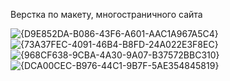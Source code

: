 Верстка по макету, многостраничного сайта

![{D9E852DA-B086-43F6-A601-AAC1A967A5C4}](https://github.com/user-attachments/assets/77beffbd-b8a7-4d09-8d98-677ad904b20a)
![{73A37FEC-4091-46B4-B8FD-24A022E3F8EC}](https://github.com/user-attachments/assets/8c52c129-7b01-4be6-b7ea-f2ca8a5e5599)
![{968CF638-9CBA-4A30-9A07-B37572BBC310}](https://github.com/user-attachments/assets/be928e3f-6af0-4f2b-b7a5-1b5f1cd14d20)
![{DCA00CEC-B976-44C1-9B7F-5AE354845819}](https://github.com/user-attachments/assets/1b6fe56f-3a70-4fc8-b8f7-35beb1619cb7)
